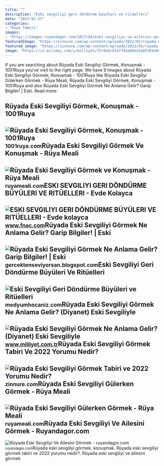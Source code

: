 ```yaml
---
title: ""
description: "Eski sevgiliyi geri döndürme büyüleri ve ritüelleri"
date: "2023-01-27"
categories:
- "Ruya Tabiri"
images:
- "https://images.ruyandagor.com/2017/04/eski-sevgiliyi-ve-ailesini-gormek-1710.jpg"
featuredImage: "https://zinnure.com/wp-content/uploads/2022/02/ruyada-eski-sevgiliyi-gormek.jpg"
featured_image: "https://zinnure.com/wp-content/uploads/2022/02/ruyada-eski-sevgiliyi-gormek.jpg"
image: "https://i2.milimaj.com/i/milliyet/75/0x0/61a7743a86b24a0f203e8929.jpg"
---
```


If you are searching about Rüyada Eski Sevgiliyi Görmek, Konuşmak - 1001Ruya you've visit to the right page. We have 9 Images about Rüyada Eski Sevgiliyi Görmek, Konuşmak - 1001Ruya like Rüyada Eski Sevgiliyi Gülerken Görmek - Rüya Meali, Rüyada Eski Sevgiliyi Görmek, Konuşmak - 1001Ruya and also Rüyada Eski Sevgiliyi Görmek Ne Anlama Gelir? Garip Bilgiler! | Eski. Read more:

Rüyada Eski Sevgiliyi Görmek, Konuşmak - 1001Ruya
-------------------------------------------------

 ![Rüyada Eski Sevgiliyi Görmek, Konuşmak - 1001Ruya](https://1001ruya.com/wp-content/uploads/ruyada-eski-sevgili-gormek.jpg) <small>1001ruya.com</small>Rüyada Eski Sevgiliyi Görmek Ve Konuşmak - Rüya Meali
-----------------------------------------------------

 ![Rüyada Eski Sevgiliyi Görmek ve Konuşmak - Rüya Meali](http://ruyameali.com/wp-content/uploads/2025/07/1.jpg) <small>ruyameali.com</small>ESKI SEVGILIYI GERI DÖNDÜRME BÜYÜLERI VE RITÜELLERI - Evde Kolayca
------------------------------------------------------------------

 ![ESKI SEVGILIYI GERI DÖNDÜRME BÜYÜLERI VE RITÜELLERI - Evde kolayca](https://static.fnac-static.com/multimedia/Images/FR/NR/e4/45/da/14304740/1507-1/tsp20220407210659/ESKI-SEVGILIYI-GERI-DONDURME-BUYULERI-VE-RITUELLERI-Evde-kolayca-yapabileceginiz-Rituller-Buyuler-ve-Tilsimlar.jpg) <small>www.fnac.com</small>Rüyada Eski Sevgiliyi Görmek Ne Anlama Gelir? Garip Bilgiler! | Eski
--------------------------------------------------------------------

 ![Rüyada Eski Sevgiliyi Görmek Ne Anlama Gelir? Garip Bilgiler! | Eski](https://2.bp.blogspot.com/-rJFF8kL4-3M/Ua1R6Sa32mI/AAAAAAAAAfc/Ycq9ANy-57Y/s1600/Rüyada+Eski+Sevgiliyi+Görmek.jpg) <small>gercektenseviyorsan.blogspot.com</small>Eski Sevgiliyi Geri Döndürme Büyüleri Ve Ritüelleri
---------------------------------------------------

 ![Eski Sevgiliyi Geri Döndürme Büyüleri ve Ritüelleri](https://medyumhocaniz.com/wp-content/uploads/2021/07/sermon1-768x671.jpg) <small>medyumhocaniz.com</small>Rüyada Eski Sevgiliyi Görmek Ne Anlama Gelir? (Diyanet) Eski Sevgiliyle
-----------------------------------------------------------------------

 ![Rüyada Eski Sevgiliyi Görmek Ne Anlama Gelir? (Diyanet) Eski Sevgiliyle](https://i2.milimaj.com/i/milliyet/75/0x0/61a7743a86b24a0f203e8929.jpg) <small>www.milliyet.com.tr</small>Rüyada Eski Sevgiliyi Görmek Tabiri Ve 2022 Yorumu Nedir?
---------------------------------------------------------

 ![Rüyada Eski Sevgiliyi Görmek Tabiri ve 2022 Yorumu Nedir?](https://zinnure.com/wp-content/uploads/2022/02/ruyada-eski-sevgiliyi-gormek.jpg) <small>zinnure.com</small>Rüyada Eski Sevgiliyi Gülerken Görmek - Rüya Meali
--------------------------------------------------

 ![Rüyada Eski Sevgiliyi Gülerken Görmek - Rüya Meali](http://ruyameali.com/wp-content/uploads/2025/08/1-6-810x592.jpg) <small>ruyameali.com</small>Rüyada Eski Sevgiliyi Ve Ailesini Görmek - Ruyandagor.com
---------------------------------------------------------

 ![Rüyada Eski Sevgiliyi Ve Ailesini Görmek - ruyandagor.com](https://images.ruyandagor.com/2017/04/eski-sevgiliyi-ve-ailesini-gormek-1710.jpg) <small>ruyandagor.com</small>Rüyada eski sevgiliyi görmek, konuşmak. Rüyada eski sevgiliyi görmek tabiri ve 2022 yorumu nedir?. Rüyada eski sevgiliyi ve ailesini görmek
